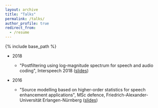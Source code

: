 ```yaml
---
layout: archive
title: "Talks"
permalink: /talks/
author_profile: true
redirect_from:
  - /resume
---
```


{% include base_path %}

* 2018
	* "Postfiltering using log-magnitude spectrum for speech and audio coding", Interspeech 2018 ([slides](_task/files/2018_log_interspeech.pdf))

* 2016
	* "Source modelling based on higher-order statistics for speech enhancement applications", MSc defence, Friedrich-Alexander-Universität Erlangen-Nürnberg  ([slides](files/msc_thesis.pdf))
